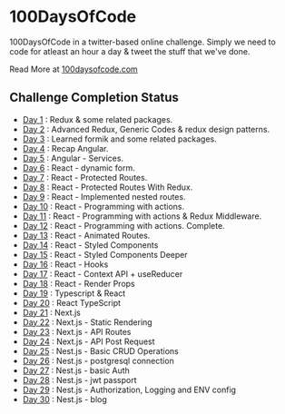 # 100DaysOfCode

100DaysOfCode in a twitter-based online challenge. Simply we need to code for atleast an hour a day & tweet the stuff that we've done.

Read More at [100daysofcode.com](https://www.100daysofcode.com/)

## Challenge Completion Status

- [Day 1](https://github.com/vishnuchandrappan/100DaysOfCode/tree/master/day01-redux) : Redux & some related packages.
- [Day 2](https://github.com/vishnuchandrappan/100DaysOfCode/tree/master/day02-redux-advanced) : Advanced Redux, Generic Codes & redux design patterns.
- [Day 3](https://github.com/vishnuchandrappan/100DaysOfCode/tree/master/day03-formik) : Learned formik and some related packages.
- [Day 4](https://github.com/vishnuchandrappan/100DaysOfCode/tree/master/day04-05-angular) : Recap Angular.
- [Day 5](https://github.com/vishnuchandrappan/100DaysOfCode/tree/master/day04-05-angular) : Angular - Services.
- [Day 6](https://github.com/vishnuchandrappan/100DaysOfCode/tree/master/day06-dynamic-form) : React - dynamic form.
- [Day 7](https://github.com/vishnuchandrappan/100DaysOfCode/tree/master/day07-12-protected-routes) : React - Protected Routes.
- [Day 8](https://github.com/vishnuchandrappan/100DaysOfCode/tree/master/day07-12-protected-routes) : React - Protected Routes With Redux.
- [Day 9](https://github.com/vishnuchandrappan/100DaysOfCode/tree/master/day07-12-protected-routes) : React - Implemented nested routes.
- [Day 10](https://github.com/vishnuchandrappan/100DaysOfCode/tree/master/day07-12-protected-routes) : React - Programming with actions.
- [Day 11](https://github.com/vishnuchandrappan/100DaysOfCode/tree/master/day07-12-protected-routes) : React - Programming with actions & Redux Middleware.
- [Day 12](https://github.com/vishnuchandrappan/100DaysOfCode/tree/master/day07-12-protected-routes) : React - Programming with actions. Complete.
- [Day 13](https://github.com/vishnuchandrappan/100DaysOfCode/tree/master/day07-12-protected-routes) : React - Animated Routes.
- [Day 14](https://github.com/vishnuchandrappan/100DaysOfCode/tree/master/day07-12-protected-routes) : React - Styled Components
- [Day 15](https://github.com/vishnuchandrappan/100DaysOfCode/tree/master/day15-react-styled-components) : React - Styled Components Deeper
- [Day 16](https://github.com/vishnuchandrappan/100DaysOfCode/tree/master/day15-react-styled-components) : React - Hooks
- [Day 17](https://github.com/vishnuchandrappan/100DaysOfCode/tree/master/day15-react-styled-components) : React - Context API + useReducer
- [Day 18](https://github.com/vishnuchandrappan/100DaysOfCode/tree/master/day15-react-styled-components) : React - Render Props
- [Day 19](https://github.com/vishnuchandrappan/100DaysOfCode/tree/master/day19-react-typescript) : Typescript & React
- [Day 20](https://github.com/vishnuchandrappan/100DaysOfCode/tree/master/day19-react-typescript) : React TypeScript
- [Day 21](https://github.com/vishnuchandrappan/100DaysOfCode/tree/master/day21-nextjs-blog) : Next.js
- [Day 22](https://github.com/vishnuchandrappan/100DaysOfCode/tree/master/day21-nextjs-blog) : Next.js - Static Rendering
- [Day 23](https://github.com/vishnuchandrappan/100DaysOfCode/tree/master/day21-nextjs-blog) : Next.js - API Routes
- [Day 24](https://github.com/vishnuchandrappan/100DaysOfCode/tree/master/day21-nextjs-blog) : Next.js - API Post Request
- [Day 25](https://github.com/vishnuchandrappan/100DaysOfCode/tree/master/day25-nestjs-task-management) : Nest.js - Basic CRUD Operations
- [Day 26](https://github.com/vishnuchandrappan/100DaysOfCode/tree/master/day25-nestjs-task-management) : Nest.js - postgresql connection
- [Day 27](https://github.com/vishnuchandrappan/100DaysOfCode/tree/master/day25-nestjs-task-management) : Nest.js - basic Auth
- [Day 28](https://github.com/vishnuchandrappan/100DaysOfCode/tree/master/day25-nestjs-task-management) : Nest.js - jwt passport
- [Day 29](https://github.com/vishnuchandrappan/100DaysOfCode/tree/master/day25-nestjs-task-management) : Nest.js - Authorization, Logging and ENV config
- [Day 30](https://github.com/vishnuchandrappan/100DaysOfCode/tree/master/day30-nestjs-blog) : Nest.js - blog

